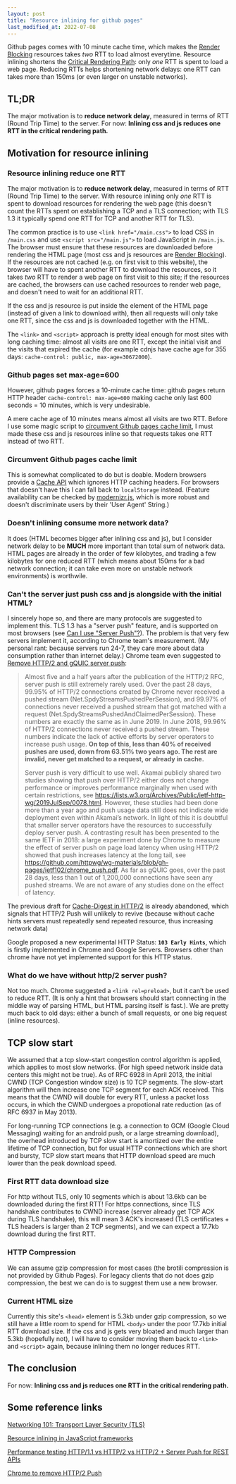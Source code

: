 ```yaml
---
layout: post
title: "Resource inlining for github pages"
last_modified_at: 2022-07-08
---
```

<!-- This Source Code Form is subject to the terms of the Mozilla Public
   - License, v. 2.0. If a copy of the MPL was not distributed with this
   - file, You can obtain one at https://mozilla.org/MPL/2.0/. -->
Github pages comes with 10 minute cache time, which makes the [Render Blocking](https://web.dev/render-blocking-resources/) resources takes *two* RTT to load almost everytime. Resource inlining shortens the [Critical Rendering Path](https://web.dev/critical-rendering-path-page-speed-rules-and-recommendations/): only *one* RTT is spent to load a web page. Reducing RTTs helps shortening network delays: one RTT can takes more than 150ms (or even larger on unstable networks). 

## TL;DR
The major motivation is to **reduce network delay**, measured in terms of RTT (Round Trip Time) to the server. For now: **Inlining css and js reduces one RTT in the critical rendering path.**

## Motivation for resource inlining
### Resource inlining reduce one RTT
The major motivation is to **reduce network delay**, measured in terms of RTT (Round Trip Time) to the server. With resource inlining only *one* RTT is spent to download resources for rendering the web page (this doesn't count the RTTs spent on establishing a TCP and a TLS connection; with TLS 1.3 it typically spend one RTT for TCP and another RTT for TLS).

The common practice is to use `<link href="/main.css">` to load CSS in `/main.css` and use `<script src="/main.js">` to load JavaScript in `/main.js`. The browser must ensure that these resources are downloaded before rendering the HTML page (most css and js resources are [Render Blocking](https://web.dev/render-blocking-resources/)). If the resources are not cached (e.g. on first visit to this website), the browser will have to spent another RTT to download the resources, so it takes *two* RTT to render a web page on first visit to this site; if the resources are cached, the browsers can use cached resources to render web page, and doesn't need to wait for an additional RTT.

If the css and js resource is put inside the <head> element of the HTML page (instead of given a link to download with), then all requests will only take one RTT, since the css and js is downloaded together with the HTML.

The `<link>` and `<script>` approach is pretty ideal enough for most sites with long caching time: almost all visits are one RTT, except the initial visit and the visits that expired the cache (for example cdnjs have cache age for 355 days: `cache-control: public, max-age=30672000`).

### Github pages set max-age=600
However, github pages forces a 10-minute cache time: github pages return HTTP header `cache-control: max-age=600` making cache only last 600 seconds = 10 minutes, which is very undesirable.

A mere cache age of 10 minutes means almost all visits are two RTT. Before I use some magic script to [circumvent Github pages cache limit](#circumvent-github-pages-cache-limit), I must made these css and js resources inline so that requests takes one RTT instead of two RTT. 

### Circumvent Github pages cache limit
This is somewhat complicated to do but is doable. Modern browsers provide a [Cache API](https://developer.mozilla.org/en-US/docs/Web/API/Cache) which ignores HTTP caching headers. For browsers that doesn't have this I can fall back to `localStorage` instead. (Feature availability can be checked by [modernizr.js](https://modernizr.com/), which is more robust and doesn't discriminate users by their 'User Agent' String.)

### Doesn't inlining consume more network data?
It does (HTML becomes bigger after inlining css and js), but I consider network delay to be **MUCH** more important than total sum of network data. HTML pages are already in the order of few kilobytes, and trading a few kilobytes for one reduced RTT (which means about 150ms for a bad network connection; it can take even more on unstable network environments) is worthwile.

### Can't the server just push css and js alongside with the initial HTML?
I sincerely hope so, and there are many protocols are suggested to implement this. TLS 1.3 has a "server push" feature, and is supported on most browsers (see [Can I use "Server Push"?](https://caniuse.com/?search=server%20push)). The problem is that very few servers implement it, according to Chrome team's measurement. (My personal rant: because servers run 24-7, they care more about data consumption rather than internet delay.) Chrome team even suggested to [Remove HTTP/2 and gQUIC server push](https://groups.google.com/a/chromium.org/g/blink-dev/c/K3rYLvmQUBY):

> Almost five and a half years after the publication of the HTTP/2 RFC, server push is still extremely rarely used.  Over the past 28 days, 99.95% of HTTP/2 connections created by Chrome never received a pushed stream (Net.SpdyStreamsPushedPerSession), and 99.97% of connections never received a pushed stream that got matched with a request (Net.SpdyStreamsPushedAndClaimedPerSession).  These numbers are exactly the same as in June 2019.  In June 2018, 99.96% of HTTP/2 connections never received a pushed stream.  These numbers indicate the lack of active efforts by server operators to increase push usage.  **On top of this, less than 40% of received pushes are used, down from 63.51% two years ago.  The rest are invalid, never get matched to a request, or already in cache.**
> 
> Server push is very difficult to use well.  Akamai publicly shared two studies showing that push over HTTP/2 either does not change performance or improves performance marginally when used with certain restrictions, see https://lists.w3.org/Archives/Public/ietf-http-wg/2019JulSep/0078.html.  However, these studies had been done more than a year ago and push usage data still does not indicate wide deployment even within Akamai’s network.  In light of this it is doubtful that smaller server operators have the resources to successfully deploy server push.
> A contrasting result has been presented to the same IETF in 2018: a large experiment done by Chrome to measure the effect of server push on page load latency when using HTTP/2 showed that push increases latency at the long tail, see https://github.com/httpwg/wg-materials/blob/gh-pages/ietf102/chrome_push.pdf.
> As far as gQUIC goes, over the past 28 days, less than 1 out of 1,200,000 connections have seen any pushed streams.  We are not aware of any studies done on the effect of latency.

The previous draft for [Cache-Digest in HTTP/2](https://tools.ietf.org/html/draft-ietf-httpbis-cache-digest-05) is already abandoned, which signals that HTTP/2 Push will unlikely to revive (because without cache hints servers must repeatedly send repeated resource, thus increasing network data)

Google proposed a new experimental HTTP Status: **`103 Early Hints`**, which is firstly implemented in Chrome and Google Servers. Browsers other than chrome have not yet implemented support for this HTTP status.

### What do we have without http/2 server push?
Not too much. Chrome suggested a `<link rel=preload>`, but it can't be used to reduce RTT. (It is only a hint that browsers should start connecting in the middle way of parsing HTML, but HTML parsing itself is fast.). We are pretty much back to old days: either a bunch of small requests, or one big request (inline resources).

## TCP slow start
We assumed that a tcp slow-start congestion control algorithm is applied, which applies to most slow networks. (For high speed network inside data centers this might not be true). As of RFC 6928 in April 2013, the initial CWND (TCP Congestion window size) is 10 TCP segments. The slow-start algorithm will then increase one TCP segment for each ACK received. This means that the CWND will double for every RTT, unless a packet loss occurs, in which the CWND undergoes a propotional rate reduction (as of RFC 6937 in May 2013).

For long-running TCP connections (e.g. a connection to GCM (Google Cloud Messaging) waiting for an android push, or a large streaming download), the overhead introduced by TCP slow start is amortized over the entire lifetime of TCP connection, but for usual HTTP connections which are short and bursty, TCP slow start means that HTTP download speed are much lower than the peak download speed.

### First RTT data download size
For http without TLS, only 10 segments which is about 13.6kb can be downloaded during the first RTT! For https connections, since TLS handshake contributes to CWND increase (server already get TCP ACK during TLS handshake), this will mean 3 ACK's increased (TLS certificates + TLS headers is larger than 2 TCP segments), and we can expect a 17.7kb download during the first RTT.

### HTTP Compression
We can assume gzip compression for most cases (the brotili compression is not provided by Github Pages). For legacy clients that do not does gzip compression, the best we can do is to suggest them use a new browser.

### Current HTML size
Currently this site's `<head>` element is 5.3kb under gzip compression, so we still have a little room to spend for HTML `<body>` under the poor 17.7kb initial RTT download size. If the css and js gets very bloated and much larger than 5.3kb (hopefully not), I will have to consider moving them back to `<link>` and `<script>` again, because inlining them no longer reduces RTT.

## The conclusion
For now: **Inlining css and js reduces one RTT in the critical rendering path.**

## Some reference links
[Networking 101: Transport Layer Security (TLS)](https://hpbn.co/transport-layer-security-tls/)

[Resource inlining in JavaScript frameworks](https://web.dev/aurora-resource-inlining/)

[Performance testing HTTP/1.1 vs HTTP/2 vs HTTP/2 + Server Push for REST APIs](https://evertpot.com/h2-parallelism/)

[Chrome to remove HTTP/2 Push](https://www.ctrl.blog/entry/http2-push-chromium-deprecation.html)